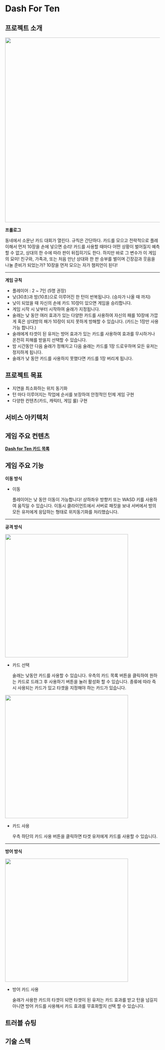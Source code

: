 # Dash For Ten
## 프로젝트 소개

<img src="https://github.com/user-attachments/assets/f5b623b1-43ff-4afe-a36d-821c18682750" width="600">

**프롤로그**

동네에서 소문난 카드 대회가 열린다. 규칙은 간단하다. 카드를 모으고 전략적으로 플레이해서 먼저 10장을 손에 넣으면 승리!
카드를 사용할 때마다 어떤 상황이 벌어질지 예측할 수 없고, 상대의 한 수에 따라 판이 뒤집히기도 한다. 하지만 바로 그 변수가 이 게임의 묘미!
친구와, 가족과, 또는 처음 만난 상대와 한 판 승부를 벌이며 긴장감과 웃음을 나눌 준비가 되었는가?
10장을 먼저 모으는 자가 챔피언이 된다!<br>

---

**게임 규칙**<br>
+ 플레이어 : 2 ~ 7인 (5명 권장)
+ 낮(30초)과 밤(10초)으로 이루어진 한 턴이 반복됩니다. (승자가 나올 때 까지)
+ 낮이 되었을 때 자신의 손에 카드 10장이 있으면 게임을 승리합니다.
+ 게임 시작 시 낮부터 시작하여 술래가 지정됩니다.
+ 술래는 낮 동안 여러 효과가 있는 다양한 카드를 사용하여 자신의 패를 10장에 가깝게 혹은 상대방의 패가 10장이 되지 못하게 방해할 수 있습니다. (카드는 1장만 사용가능 합니다.)
+ 술래에게 타겟이 된 유저는 방어 효과가 있는 카드를 사용하여 효과를 무시하거나 온전히 피해를 받을지 선택할 수 있습니다.
+ 밤 시간동안 다음 술래가 정해지고 다음 술래는 카드를 1장 드로우하며 모든 유저는 정지하게 됩니다.
+ 술래가 낮 동안 카드를 사용하지 못했다면 카드를 1장 버리게 됩니다.

## 프로젝트 목표
+ 지연을 최소화하는 위치 동기화
+ 턴 마다 이루어지는 작업에 순서를 보장하여 안정적인 턴제 게임 구현
+ 다양한 컨텐츠(카드, 캐릭터, 게임 룰) 구현

## 서비스 아키텍처

## 게임 주요 컨텐츠

**[Dash for Ten 카드 목록](https://teamsparta.notion.site/Dash-for-Ten-430233f9fdfa40d5b424330c57f621e1)**

## 게임 주요 기능

**이동 방식**
+ 이동
  
  플레이어는 낮 동안 이동이 가능합니다! 상하좌우 방향키 또는 WASD 키를 사용하여 움직일 수 있습니다. 이동시 클라이언트에서 서버로 패킷을 보내 서버에서 방의 모든 유저에게 응답하는 형태로 위치동기화를 처리했습니다.

---
**공격 방식**<br>

<img src="https://github.com/user-attachments/assets/10758084-779b-4d62-8d7d-bff7103e880e" width="400">

+ 카드 선택

  술래는 낮동안 카드를 사용할 수 있습니다. 우측의 카드 목록 버튼을 클릭하여 원하는 카드로 드래그 후 사용하기 버튼을 눌러 활성화 할 수 있습니다. 종류에 따라 즉시 사용되는 카드가 있고 타겟을 지정해야 하는 카드가 있습니다.

<img src="https://github.com/user-attachments/assets/96524bd7-2093-42a1-baf2-fa96765610d7" width="400">

+ 카드 사용

  우측 하단의 카드 사용 버튼을 클릭하면 타겟 유저에게 카드를 사용할 수 있습니다.

---

**방어 방식**

<img src="https://github.com/user-attachments/assets/3af1e09f-4b4e-4765-892c-1551b9c76180" width="400">

+ 방어 카드 사용

  술래가 사용한 카드의 타겟이 되면 타겟이 된 유저는 카드 효과를 받고 턴을 넘길지 아니면 방어 카드를 사용해서 카드 효과를 무효화할지 선택 할 수 있습니다.

## 트러블 슈팅

## 기술 스택

